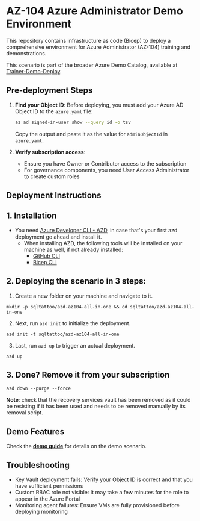 # AZ-104 Azure Administrator Demo Environment

This repository contains infrastructure as code (Bicep) to deploy a comprehensive environment for Azure Administrator (AZ-104) training and demonstrations.

This scenario is part of the broader Azure Demo Catalog, available at [Trainer-Demo-Deploy](https://aka.ms/trainer-demo-deploy).

## Pre-deployment Steps

1. **Find your Object ID**:
   Before deploying, you must add your Azure AD Object ID to the `azure.yaml` file:
   
   ```bash
   az ad signed-in-user show --query id -o tsv
   ```
   
   Copy the output and paste it as the value for `adminObjectId` in `azure.yaml`.

2. **Verify subscription access**:
   - Ensure you have Owner or Contributor access to the subscription
   - For governance components, you need User Access Administrator to create custom roles

## Deployment Instructions

## 1. Installation 
- You need [Azure Developer CLI - AZD](https://learn.microsoft.com/en-us/azure/developer/azure-developer-cli/install-azd), in case that's your first azd deployment go ahead and install it.
    - When installing AZD, the following tools will be installed on your machine as well, if not already installed:
        - [GitHub CLI](https://cli.github.com)
        - [Bicep CLI](https://learn.microsoft.com/en-us/azure/azure-resource-manager/bicep/install)

## 2. Deploying the scenario in 3 steps: 

1. Create a new folder on your machine and navigate to it.
```
mkdir -p sqltattoo/azd-az104-all-in-one && cd sqltattoo/azd-az104-all-in-one 
```
2. Next, run `azd init` to initialize the deployment.
```
azd init -t sqltattoo/azd-az104-all-in-one
```
3. Last, run `azd up` to trigger an actual deployment.
```
azd up
```

## 3. Done? Remove it from your subscription
```
azd down --purge --force 
```

**Note**: check that the recovery services vault has been removed as it could be resisting if it has been used and needs to be removed manually by its removal script.

## Demo Features
Check the **[demo guide](https://github.com/SQLtattoo/azd-az104-all-in-one/blob/master/demoguide/demoguide.md)** for details on the demo scenario.

## Troubleshooting

- Key Vault deployment fails: Verify your Object ID is correct and that you have sufficient permissions
- Custom RBAC role not visible: It may take a few minutes for the role to appear in the Azure Portal
- Monitoring agent failures: Ensure VMs are fully provisioned before deploying monitoring
